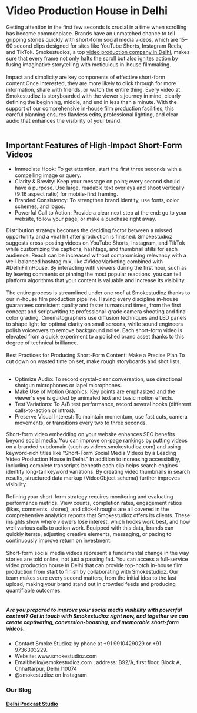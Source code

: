 <h1>Video Production House in Delhi</h1>
Getting attention in the first few seconds is crucial in a time when scrolling has become commonplace. Brands have an unmatched chance to tell gripping stories quickly with short-form social media videos, which are 15–60 second clips designed for sites like YouTube Shorts, Instagram Reels, and TikTok. Smokestudioz, a top <a href="https://www.smokestudioz.com/" title="video production company" alt="video production company">video production company in Delhi</a>, makes sure that every frame not only halts the scroll but also ignites action by fusing imaginative storytelling with meticulous in-house filmmaking.<br><br>
Impact and simplicity are key components of effective short-form content.Once interested, they are more likely to click through for more information, share with friends, or watch the entire thing. Every video at Smokestudioz is storyboarded with the viewer's journey in mind, clearly defining the beginning, middle, and end in less than a minute. With the support of our comprehensive in-house film production facilities, this careful planning ensures flawless edits, professional lighting, and clear audio that enhances the visibility of your brand.<br><br>
<h2>Important Features of High-Impact Short-Form Videos</h2>
<ul> <li>
Immediate Hook: To get attention, start the first three seconds with a compelling image or query.</li>
<li> Clarity & Brevity: Keep your message on point; every second should have a purpose.
Use large, readable text overlays and shoot vertically (9:16 aspect ratio) for mobile-first framing.</li>
<li> Branded Consistency: To strengthen brand identity, use fonts, color schemes, and logos.</li>
<li>	Powerful Call to Action: Provide a clear next step at the end: go to your website, follow your page, or make a purchase right away.</li>
</ul> 
Distribution strategy becomes the deciding factor between a missed opportunity and a viral hit after production is finished. Smokestudioz suggests cross-posting videos on YouTube Shorts, Instagram, and TikTok while customizing the captions, hashtags, and thumbnail stills for each audience. Reach can be increased without compromising relevancy with a well-balanced hashtag mix, like #VideoMarketing combined with #DelhiFilmHouse. By interacting with viewers during the first hour, such as by leaving comments or pinning the most popular reactions, you can tell platform algorithms that your content is valuable and increase its visibility.<br><br>
The entire process is streamlined under one roof at Smokestudioz thanks to our in-house film production pipeline. Having every discipline in-house guarantees consistent quality and faster turnaround times, from the first concept and scriptwriting to professional-grade camera shooting and final color grading. Cinematographers use diffusion techniques and LED panels to shape light for optimal clarity on small screens, while sound engineers polish voiceovers to remove background noise. Each short-form video is elevated from a quick experiment to a polished brand asset thanks to this degree of technical brilliance.<br><br>
Best Practices for Producing Short-Form Content: Make a Precise Plan To cut down on wasted time on set, make rough storyboards and shot lists.<br><br>
<ul><li>	Optimize Audio: To record crystal-clear conversation, use directional shotgun microphones or lapel microphones.</li>
<li>	Make Use of Motion Graphics: Key points are emphasized and the viewer's eye is guided by animated text and basic motion effects.</li>
<li>	Test Variations: To A/B test performance, record several hooks (different calls-to-action or intros).</li>
<li>	Preserve Visual Interest: To maintain momentum, use fast cuts, camera movements, or transitions every two to three seconds.</li></ul>
Short-form video embedding on your website enhances SEO benefits beyond social media. You can improve on-page rankings by putting videos on a branded subdomain (such as videos.smokestudioz.com) and using keyword-rich titles like "Short-Form Social Media Videos by a Leading Video Production House in Delhi." In addition to increasing accessibility, including complete transcripts beneath each clip helps search engines identify long-tail keyword variations. By creating video thumbnails in search results, structured data markup (VideoObject schema) further improves visibility.<br><br>
Refining your short-form strategy requires monitoring and evaluating performance metrics. View counts, completion rates, engagement ratios (likes, comments, shares), and click-throughs are all covered in the comprehensive analytics reports that Smokestudioz offers its clients. These insights show where viewers lose interest, which hooks work best, and how well various calls to action work. Equipped with this data, brands can quickly iterate, adjusting creative elements, messaging, or pacing to continuously improve return on investment.<br><br>
Short-form social media videos represent a fundamental change in the way stories are told online, not just a passing fad. You can access a full-service video production house in Delhi that can provide top-notch in-house film production from start to finish by collaborating with Smokestudioz. Our team makes sure every second matters, from the initial idea to the last upload, making your brand stand out in crowded feeds and producing quantifiable outcomes.<br><br>
<h5>Are you prepared to improve your social media visibility with powerful content? Get in touch with Smokestudioz right now, and together we can create captivating, conversion-boosting, and memorable short-form videos.</h5>
<ul><li>
Contact Smoke Studioz by phone at +91 9910429029 or +91 9736303229.</li>
<li>	Website: www.smokestudioz.com </li>
<li>	Email:hello@smokestudioz.com ; address: B92/A, first floor, Block A, Chhattarpur, Delhi 110074</li>
<li>	@smokestudioz on Instagram </li></ul>
<h3>Our Blog</h3>
<h4><a href="https://www.smokestudioz.com/post/delhi-podcast-studio" title="delhi podcast studio" alt="delhi podcast studio">Delhi Podcast Studio</a></h4> 
